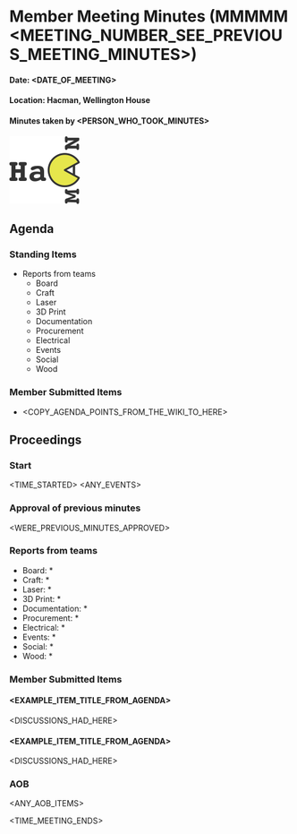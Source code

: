 # Member Meeting Minutes (MMMMM <MEETING_NUMBER_SEE_PREVIOUS_MEETING_MINUTES>)
#### Date: <DATE_OF_MEETING>
#### Location: Hacman, Wellington House
#### Minutes taken by <PERSON_WHO_TOOK_MINUTES>
![](https://raw.githubusercontent.com/HACManchester/Branding/master/Logos/PNG/126/hackspace-dgrey.png)
## Agenda 
### Standing Items
* Reports from teams
  * Board
  * Craft
  * Laser
  * 3D Print
  * Documentation
  * Procurement
  * Electrical
  * Events
  * Social
  * Wood

### Member Submitted Items
* <COPY_AGENDA_POINTS_FROM_THE_WIKI_TO_HERE>

## Proceedings
### Start
<TIME_STARTED>
<ANY_EVENTS>

### Approval of previous minutes
<WERE_PREVIOUS_MINUTES_APPROVED>

### Reports from teams
* Board: 
  * 
* Craft: 
  * 
* Laser:
  * 
* 3D Print:
  * 
* Documentation: 
  *
* Procurement:
  * 
* Electrical:
  * 
* Events:
  * 
* Social: 
  * 
* Wood: 
  * 
  

### Member Submitted Items


#### <EXAMPLE_ITEM_TITLE_FROM_AGENDA>
<DISCUSSIONS_HAD_HERE>


#### <EXAMPLE_ITEM_TITLE_FROM_AGENDA>
<DISCUSSIONS_HAD_HERE>



### AOB
<ANY_AOB_ITEMS>

<TIME_MEETING_ENDS>